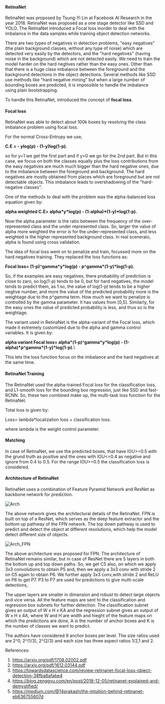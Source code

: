 #### RetinaNet

RetinaNet was proposed by Tsung-Yi Lin at Facebook AI Research in the year 2018. RetinaNet was proposed as a one stage detector like SSD and YOLO. The RetinaNet introduced a Focal loss inorder to deal with the imbalance in the data samples while training object detection networks.

There are two types of negatives in detection problems, "easy negatives" (the plain background classes, without any type of noise) which are detected very easily by the detectors, and the "hard negetives" (having noise in the background) which are not detected easily. We need to train the model harder on the hard negtives rather than the easy ones. Other than that there is a huge class imbalance between the foreground and the background detections in the object detections. Several methods like SSD use methods like "hard negative mining" but when a large number of bounding boxes are predicted, it is impossible to handle the imbalance using plain bootstrapping. 

To handle this RetinaNet, introduced the concept of **focal loss**.

#### Focal loss

RetinaNet was able to detect about 100k boxes by resolving the class imbalance problem using focal loss.

For the normal Cross-Entropy we use, 

**C.E = - ylog(p) - (1-y)log(1-p).**

so for y=1 we get the first part and if y=0 we go for the 2nd part. But in this case, we focus on both the classes equally plus the loss contributions from the easy negatives are much much bigger than the hard negative ones, due to the imbalance between the foreground and background. The hard negatives are mostly obtained from places which are foreground but are not detectable objects. This imbalance leads to overshadowing of the "hard-negative classes". 

One of the methods to deal with the problem was the alpha-balanced loss equation given by:

**alpha weighted C.E= alpha\*y\*log(p) - (1-alpha)\*(1-y)\*log(1-p).**

Now the alpha parameter is the ratio between the frequency of the over-represented class and the under represented class. So, larger the value of alpha more weighted the error is for the under-represented class, and less weighted is the higher represented background class. In real sceneraio, alpha is found using cross validation.

The idea of focal loss went on to penalize and train, focussed more on the hard negatives training. They replaced the loss functions as:

**Focal loss= (1-p)^gamma\*y\*log(p) - p^gamma\*(1-y)\*log(1-p).**

So, if the examples are easy negatives, there probability of prediction is close to zaro, so log(1-p) tends to be 0, but for hard negatives, the model tends to predict them, as 1 so, the value of log(1-p) tends to be a higher negtive number, and more the value of the predicted probability more is the weightage due to the p^gamma term. How much we want to penalize is controlled by the gamma parameter. It has values from \[0,5]. Similarly, for the easy ones the value of predicted probability is less, and thus so is the weightage.

The variant used in RetinaNet is the alpha-variant of the Focal loss, which made it extremely customized due to the alpha and gamma control variables. It is given by:

**alpha variant Focal loss= alpha\*(1-p)^gamma\*y\*log(p) - (1-alpha)\*p^gamma\*(1-y)\*log(1-p).**\

This lets the loss function focus on the imbalance and the hard negatives at the same time.

#### RetinaNet Training

The RetinaNet used the alpha-trained Focal loss for the classification loss, and L1-smooth loss for the bounding box regression, just like SSD and fast-RCNN. So, these two combined make up, the multi-task loss function for the RetinaNet.

Total loss is given by:

Loss= lambda\*localization loss + classification loss.

where lambda is the weight control parameter. 

#### Matching

In case of RetinaNet, we use the predicted boxes, that have IOU>=0.5 with the grund truth as positive and the ones with IOU<=0.4 as negative and ignore from 0.4 to 0.5. For the range IOU>=0.5 the classification loss is considered. 

#### Architecture of RetinaNet

RetinaNet uses a combination of Feature Pyramid Network and ResNet as backbone network for prediction.

![Arch](https://blog.zenggyu.com/post/2018-12-05/fig_1.jpg)

The above network gives the architectural details of the RetinaNet. FPN is built on top of a ResNet, which serves as the deep feature extractor and the bottom up pathway of the FPN network. The top down pathway is used to predict and detect the object at different resolutions, which help the model detect different size of objects. 

![Arch_FPN](https://lilianweng.github.io/lil-log/assets/images/featurized-image-pyramid.png)

The above architecture was proposed for FPN. The architecture of RetinaNet remains similar, but in case of ResNet there are 5 layers in both the bottom up and top down paths. So, we get C5 also, on which we apply 3x3 convolutions to obtain P5 and, then we apply a 3x3 conv with stride 2 on C5 again to obtain P6. We further apply 3x3 conv,with stride 2 and ReLU on P6 to get P7. P3 to P7 are used for predictions to give multi-scale detections,

The upper layers are smaller in dimansion and robust to detect large objects and vice versa. All the feature maps are sent to the classification  and regression box subnets for further detection. The classification subnet gives an output of W x H x KA and the regression subnet gives an output of W x H x 4A, where W and H are width and hieght of the feature maps on which the predictions are done, A is the number of anchor boxes and K is the number of classes we want to predict.

The authors have considered 9 anchor boxes per level. The size ratios used are 2^0, 2^(1/3), 2^(2/3) and each size has three aspect ratios 1/2,1 and 2.

References:

1. https://arxiv.org/pdf/1708.02002.pdf
2. https://arxiv.org/pdf/1612.03144.pdf
3. https://towardsdatascience.com/review-retinanet-focal-loss-object-detection-38fba6afabe4
4. https://blog.zenggyu.com/en/post/2018-12-05/retinanet-explained-and-demystified/
5. https://medium.com/@14prakash/the-intuition-behind-retinanet-eb636755607d



